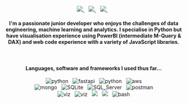 <p align="center">
    <a href="https://www.linkedin.com/in/jordan-hoare/">
        <img src="https://img.shields.io/badge/LinkedIn-0077B5?style=for-the-badge&logo=linkedin&logoColor=white" />
    </a>&nbsp;&nbsp;
    <a href="https://www.kaggle.com/jordanhoare">
        <img src="https://img.shields.io/badge/Kaggle-20BEFF?style=for-the-badge&logo=Kaggle&logoColor=white" />
    </a>&nbsp;&nbsp;
    <a href="mailto:jordanhoare0@gmail.com">
        <img src="https://img.shields.io/badge/Gmail-D14836?style=for-the-badge&logo=gmail&logoColor=white" />
    </a>&nbsp;&nbsp;
</p>

<h4 align="center">I'm a passionate junior developer who enjoys the challenges of data engineering, machine learning and analytics. I specialise in Python but have visualisation experience using PowerBI (intermediate M-Query & DAX) and web code experience with a variety of JavaScript libraries.</h4>


<br>

<!--techy list-->
<h4 align="center">Languages, software and frameworks I used thus far...</h4>

<p align="center">
    <img src="https://img.shields.io/badge/python%20-%2314354C.svg?&style=for-the-badge&logo=python&logoColor=white"
        alt="python" />&nbsp;&nbsp;
    <img src="https://img.shields.io/badge/fastapi-109989?style=for-the-badge&logo=FASTAPI&logoColor=white"
        alt="fastapi" />&nbsp;&nbsp;
    <img src="https://img.shields.io/badge/R-276DC3?style=for-the-badge&logo=r&logoColor=white" alt="python" />&nbsp;&nbsp;
    <img src="https://img.shields.io/badge/Amazon_AWS-FF9900?style=for-the-badge&logo=amazonaws&logoColor=white"
        alt="aws" />
    </br>
    <img src="https://img.shields.io/badge/MongoDB-%234ea94b.svg?&style=for-the-badge&logo=mongodb&logoColor=white"
        alt="mongo" />&nbsp;&nbsp;
    <img src="https://img.shields.io/badge/SQLite-07405E?style=for-the-badge&logo=sqlite&logoColor=white"
        alt="SQLite" />&nbsp;&nbsp;
    <img src="https://img.shields.io/badge/Microsoft_SQL_Server-CC2927?style=for-the-badge&logo=microsoft-sql-server&logoColor=white"
        alt="SQL_Server" />&nbsp;&nbsp;
    <img src="https://img.shields.io/badge/postman-FF6C37?style=for-the-badge&logo=postman&logoColor=white"
        alt="postman" />
    </br>
    <img src="https://img.shields.io/badge/Tableau-E97627?style=for-the-badge&logo=Tableau&logoColor=white" alt="viz" />&nbsp;&nbsp;
    <img src="https://img.shields.io/badge/PowerBI-F2C811?style=for-the-badge&logo=Power%20BI&logoColor=white"
        alt="viz" />&nbsp;&nbsp;
    <img src="https://img.shields.io/badge/Windows-0078D6?style=for-the-badge&logo=windows&logoColor=white" />&nbsp;&nbsp;
    <img src="https://img.shields.io/badge/mac%20os-000000?style=for-the-badge&logo=apple&logoColor=white" />&nbsp;&nbsp;
    <img src="https://img.shields.io/badge/GIT-E44C30?style=for-the-badge&logo=git&logoColor=white" alt="bash" />
    </br>
</p>

</br>
